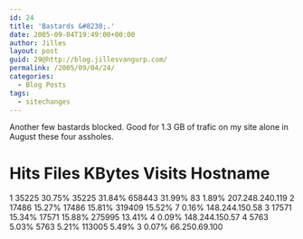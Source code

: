 ```yaml
---
id: 24
title: 'Bastards &#8230;.'
date: 2005-09-04T19:49:00+00:00
author: Jilles
layout: post
guid: 29@http://blog.jillesvangurp.com/
permalink: /2005/09/04/24/
categories:
  - Blog Posts
tags:
  - sitechanges
---
```

 Another few bastards blocked. Good for 1.3 GB of trafic on my site alone in August these four assholes.

# 	Hits 	Files 	KBytes 	Visits 	Hostname
1 	35225 	30.75% 	35225 	31.84% 	658443 	31.99% 	83 	1.89% 	207.248.240.119
2 	17486 	15.27% 	17486 	15.81% 	319409 	15.52% 	7 	0.16% 	148.244.150.58
3 	17571 	15.34% 	17571 	15.88% 	275995 	13.41% 	4 	0.09% 	148.244.150.57
4 	5763 	5.03% 	5763 	5.21% 	113005 	5.49% 	3 	0.07% 	66.250.69.100 